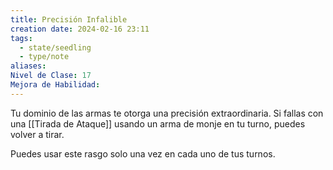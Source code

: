 ```yaml
---
title: Precisión Infalible
creation date: 2024-02-16 23:11
tags:
  - state/seedling
  - type/note
aliases: 
Nivel de Clase: 17
Mejora de Habilidad:
---
```

Tu dominio de las armas te otorga una precisión extraordinaria. Si fallas con una [[Tirada de Ataque]]
usando un arma de monje en tu turno, puedes volver a tirar.

Puedes usar este rasgo solo una vez en cada uno de tus turnos.






